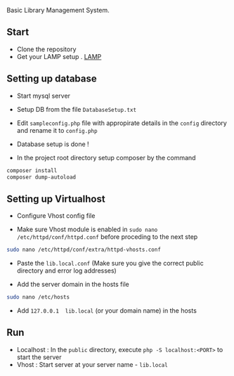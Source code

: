 Basic Library Management System.

## Start
* Clone the repository
* Get your LAMP setup . [ LAMP ](https://forum.manjaro.org/t/howto-install-apache-mariadb-mysql-php-lamp/13000)

## Setting up database
* Start mysql server

* Setup DB from the file `DatabaseSetup.txt`

* Edit `sampleconfig.php` file with appropirate details in the `config` directory and rename it to `config.php`

* Database setup is done !


* In the project root directory setup composer by the command 
```bash
composer install
composer dump-autoload
```

## Setting up Virtualhost

* Configure Vhost config file

* Make sure Vhost module is enabled in `sudo nano /etc/httpd/conf/httpd.conf` before proceding to the next step 

```bash
sudo nano /etc/httpd/conf/extra/httpd-vhosts.conf
```
* Paste the `lib.local.conf` (Make sure you give the correct public directory and error log addresses)

* Add the server domain in the hosts file

```bash
sudo nano /etc/hosts
```

* Add `127.0.0.1  lib.local` (or your domain name) in the hosts

## Run 

* Localhost : In the `public` directory, execute `php -S localhost:<PORT>` to start the server
* Vhost : Start server at your server name - `lib.local`